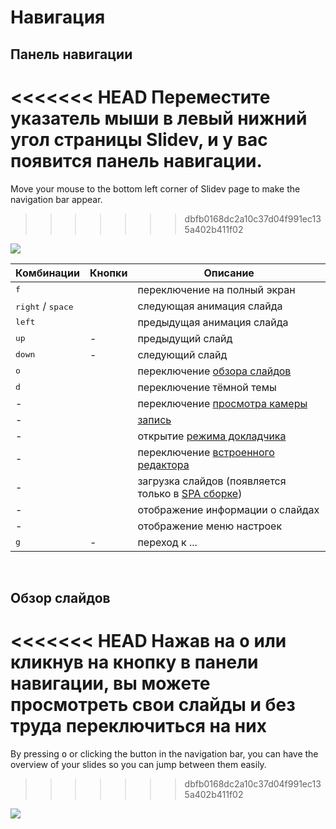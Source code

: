 # Навигация

## Панель навигации

<<<<<<< HEAD
Переместите указатель мыши в левый нижний угол страницы Slidev, и у вас появится панель навигации.
=======
Move your mouse to the bottom left corner of Slidev page to make the navigation bar appear.
>>>>>>> dbfb0168dc2a10c37d04f991ec135a402b411f02

![](/screenshots/navbar.png)

| Комбинации | Кнопки | Описание |
| --- | --- | --- |
| <kbd>f</kbd> | <carbon-maximize class="inline-icon-btn"/> <carbon-minimize class="inline-icon-btn"/> | переключение на полный экран |
| <kbd>right</kbd> / <kbd>space</kbd> | <carbon-arrow-right class="inline-icon-btn"/> | следующая анимация слайда |
| <kbd>left</kbd> | <carbon-arrow-left class="inline-icon-btn"/> | предыдущая анимация слайда |
| <kbd>up</kbd> | - |  предыдущий слайд |
| <kbd>down</kbd> | - | следующий слайд |
| <kbd>o</kbd> | <carbon-apps class="inline-icon-btn"/> | переключение [обзора слайдов](#slides-overview) |
| <kbd>d</kbd> | <carbon-sun class="inline-icon-btn"/> <carbon-moon class="inline-icon-btn"/> | переключение тёмной темы |
| - | <carbon-user-avatar class="inline-icon-btn"/> | переключение [просмотра камеры](/guide/recording#camera-view) |
| - | <carbon-video class="inline-icon-btn"/> | [запись](/guide/recording#camera-view) |
| - | <carbon-user-speaker class="inline-icon-btn"/> | открытие [режима докладчика](/guide/presenter-mode) |
| - | <carbon-edit class="inline-icon-btn"/> | переключение [встроенного редактора](/guide/editors#integrated-editor) |
| - | <carbon-download class="inline-icon-btn"/> | загрузка слайдов (появляется только в [SPA сборке](/guide/exporting#single-page-application-spa)) |
| - | <carbon-information class="inline-icon-btn"/> | отображение информации о слайдах |
| - | <carbon-settings-adjust class="inline-icon-btn"/> | отображение меню настроек |
| <kbd>g</kbd> | - | переход к ... |

<br>

## Обзор слайдов

<<<<<<< HEAD
Нажав на <kbd>o</kbd> или кликнув на кнопку <carbon-apps class="inline-icon-btn" /> в панели навигации, вы можете просмотреть свои слайды и без труда переключиться на них
=======
By pressing <kbd>o</kbd> or clicking the <carbon-apps class="inline-icon-btn"/> button in the navigation bar, you can have the overview of your slides so you can jump between them easily.
>>>>>>> dbfb0168dc2a10c37d04f991ec135a402b411f02

![](/screenshots/slides-overview.png)
